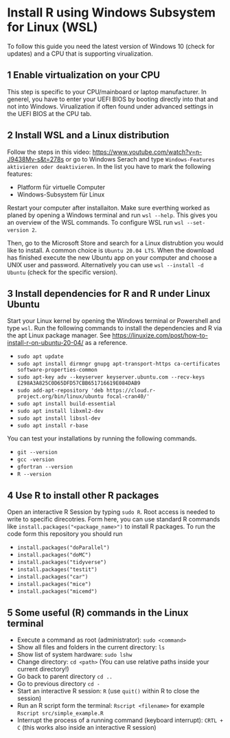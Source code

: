 # Install R using Windows Subsystem for Linux (WSL)

To follow this guide you need the latest version of Windows 10 (check for updates) and a CPU that is supporting virualization.

## 1 Enable virtualization on your CPU

This step is specific to your CPU/mainboard or laptop manufacturer. In generel, you have to enter your UEFI BIOS by booting directly into that and not into Windows. Virualization if often found under advanced settings in the UEFI BIOS at the CPU tab.

## 2 Install WSL and a Linux distribution

Follow the steps in this video: https://www.youtube.com/watch?v=n-J9438Mv-s&t=278s or go to Windows Serach and type `Windows-Features aktivieren oder deaktivieren`. In the list you have to mark the following features:
- Platform für virtuelle Computer
- Windows-Subsystem für Linux

Restart your computer after installaiton. Make sure everthing worked as planed by opening a Windows terminal and run `wsl --help`. This gives you an overview of the WSL commands. To configure WSL run `wsl --set-version 2`.


Then, go to the Microsoft Store and search for a Linux distrubtion you would like to install. A common choice is `Ubuntu 20.04 LTS`. When the download has finished execute the new Ubuntu app on your computer and choose a UNIX user and password. Alternatively you can use `wsl --install -d Ubuntu` (check for the specific version). 

## 3 Install dependencies for R and R under Linux Ubuntu

Start your Linux kernel by opening the Windows terminal or Powershell and type `wsl`. Run the following commands to install the dependencies and R via the apt Linux package manager. See https://linuxize.com/post/how-to-install-r-on-ubuntu-20-04/ as a reference.

- `sudo apt update`
- `sudo apt install dirmngr gnupg apt-transport-https ca-certificates software-properties-common`
- `sudo apt-key adv --keyserver keyserver.ubuntu.com --recv-keys E298A3A825C0D65DFD57CBB651716619E084DAB9`
- `sudo add-apt-repository 'deb https://cloud.r-project.org/bin/linux/ubuntu focal-cran40/'`
- `sudo apt install build-essential`
- `sudo apt install libxml2-dev`
- `sudo apt install libssl-dev`
- `sudo apt install r-base`

You can test your installations by running the following commands.

- `git --version`
- `gcc -version`
- `gfortran --version`
- `R --version`

## 4 Use R to install other R packages

Open an interactive R Session by typing `sudo R`. Root access is needed to write to specific direcotries. Form here, you can use standard R commands like `install.packages("<package_name>")` to install R packages. To run the code form this repository you should run

- `install.packages("doParallel")`
- `install.packages("doMC")`
- `install.packages("tidyverse")`
- `install.packages("testit")`
- `install.packages("car")`
- `install.packages("mice")`
- `install.packages("micemd")`

## 5 Some useful (R) commands in the Linux terminal

- Execute a command as root (administrator): `sudo <command>`
- Show all files and folders in the current directory: `ls`
- Show list of system hardware: `sudo lshw`
- Change directory: `cd <path>` (You can use relative paths inside your current directory!) 
- Go back to parent directory `cd ..` 
- Go to previous directory `cd -`
- Start an interactive R session: `R` (use `quit()` within R to close the session)
- Run an R script form the terminal: `Rscript <filename>` for example `Rscript src/simple_example.R`
- Interrupt the process of a running command (keyboard interrupt): `CRTL + C` (this works also inside an interactive R session)

